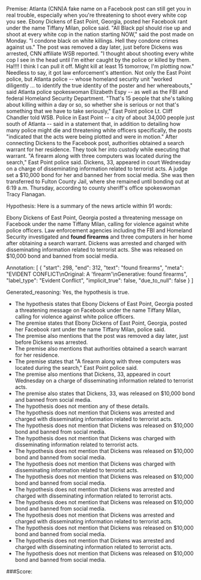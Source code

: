 
Premise:
Atlanta (CNN)A fake name on a Facebook post can still get you in real trouble, especially when you're threatening to shoot every white cop you see. Ebony Dickens of East Point, Georgia, posted her Facebook rant under the name Tiffany Milan, police said. "All Black ppl should rise up and shoot at every white cop in the nation starting NOW," said the post made on Monday. "I condone black on white killings. Hell they condone crimes against us." The post was removed a day later, just before Dickens was arrested, CNN affiliate WSB reported. "I thought about shooting every white cop I see in the head until I'm either caught by the police or killed by them.  Ha!!!!  I think I can pull it off.  Might kill at least 15 tomorrow, I'm plotting now." Needless to say, it got law enforcement's attention. Not only the East Point police, but Atlanta police -- whose homeland security unit "worked diligently ... to identify the true identity of the poster and her whereabouts," said Atlanta police spokeswoman Elizabeth Espy -- as well as the FBI and federal Homeland Security Department. "That's 15 people that she's talking about killing within a day or so, so whether she is serious or not that's something that we have to take seriously," East Point police Lt. Cliff Chandler told WSB. Police in East Point -- a city of about 34,000 people just south of Atlanta -- said in a statement that, in addition to detailing how many police might die and threatening white officers specifically, the posts "indicated that the acts were being plotted and were in motion." After connecting Dickens to the Facebook post, authorities obtained a search warrant for her residence. They took her into custody while executing that warrant. "A firearm along with three computers was located during the search," East Point police said. Dickens, 33, appeared in court Wednesday on a charge of disseminating information related to terrorist acts. A judge set a $10,000 bond for her and banned her from social media. She was then transferred to Fulton County Jail, where she remained until bonding out at 6:19 a.m. Thursday, according to county sheriff's office spokeswoman Tracy Flanagan.


Hypothesis:
Here is a summary of the news article within 91 words:

Ebony Dickens of East Point, Georgia posted a threatening message on Facebook under the name Tiffany Milan, calling for violence against white police officers. Law enforcement agencies including the FBI and Homeland Security investigated and **found firearms** and three computers in her home after obtaining a search warrant. Dickens was arrested and charged with disseminating information related to terrorist acts. She was released on $10,000 bond and banned from social media.

Annotation:
[
  {
    "start": 298,
    "end": 312,
    "text": "found firearms",
    "meta": "EVIDENT CONFLICT\nOriginal: A 'firearm'\nGenerative: found firearms",
    "label_type": "Evident Conflict",
    "implicit_true": false,
    "due_to_null": false
  }
]

Generated_reasoning:
Yes, the hypothesis is true. 
- The hypothesis states that Ebony Dickens of East Point, Georgia posted a threatening message on Facebook under the name Tiffany Milan, calling for violence against white police officers. 
- The premise states that Ebony Dickens of East Point, Georgia, posted her Facebook rant under the name Tiffany Milan, police said. 
- The premise also mentions that the post was removed a day later, just before Dickens was arrested. 
- The premise also mentions that authorities obtained a search warrant for her residence. 
- The premise states that "A firearm along with three computers was located during the search," East Point police said. 
- The premise also mentions that Dickens, 33, appeared in court Wednesday on a charge of disseminating information related to terrorist acts. 
- The premise also states that Dickens, 33, was released on $10,000 bond and banned from social media. 
- The hypothesis does not mention any of these details. 
- The hypothesis does not mention that Dickens was arrested and charged with disseminating information related to terrorist acts. 
- The hypothesis does not mention that Dickens was released on $10,000 bond and banned from social media. 
- The hypothesis does not mention that Dickens was charged with disseminating information related to terrorist acts. 
- The hypothesis does not mention that Dickens was released on $10,000 bond and banned from social media. 
- The hypothesis does not mention that Dickens was charged with disseminating information related to terrorist acts. 
- The hypothesis does not mention that Dickens was released on $10,000 bond and banned from social media. 
- The hypothesis does not mention that Dickens was arrested and charged with disseminating information related to terrorist acts. 
- The hypothesis does not mention that Dickens was released on $10,000 bond and banned from social media. 
- The hypothesis does not mention that Dickens was arrested and charged with disseminating information related to terrorist acts. 
- The hypothesis does not mention that Dickens was released on $10,000 bond and banned from social media. 
- The hypothesis does not mention that Dickens was arrested and charged with disseminating information related to terrorist acts. 
- The hypothesis does not mention that Dickens was released on $10,000 bond and banned from social media. 

###Score:
